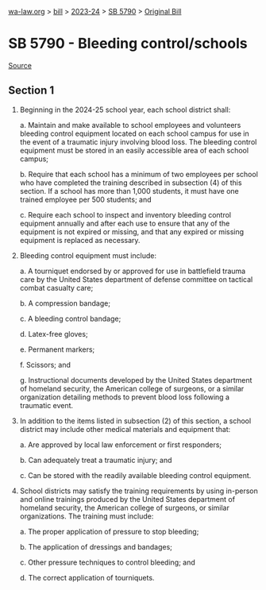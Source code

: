 [wa-law.org](/) > [bill](/bill/) > [2023-24](/bill/2023-24/) > [SB 5790](/bill/2023-24/sb/5790/) > [Original Bill](/bill/2023-24/sb/5790/1/)

# SB 5790 - Bleeding control/schools

[Source](http://lawfilesext.leg.wa.gov/biennium/2023-24/Pdf/Bills/Senate%20Bills/5790.pdf)

## Section 1
1. Beginning in the 2024-25 school year, each school district shall:

    a. Maintain and make available to school employees and volunteers bleeding control equipment located on each school campus for use in the event of a traumatic injury involving blood loss. The bleeding control equipment must be stored in an easily accessible area of each school campus;

    b. Require that each school has a minimum of two employees per school who have completed the training described in subsection (4) of this section. If a school has more than 1,000 students, it must have one trained employee per 500 students; and

    c. Require each school to inspect and inventory bleeding control equipment annually and after each use to ensure that any of the equipment is not expired or missing, and that any expired or missing equipment is replaced as necessary.

2. Bleeding control equipment must include:

    a. A tourniquet endorsed by or approved for use in battlefield trauma care by the United States department of defense committee on tactical combat casualty care;

    b. A compression bandage;

    c. A bleeding control bandage;

    d. Latex-free gloves;

    e. Permanent markers;

    f. Scissors; and

    g. Instructional documents developed by the United States department of homeland security, the American college of surgeons, or a similar organization detailing methods to prevent blood loss following a traumatic event.

3. In addition to the items listed in subsection (2) of this section, a school district may include other medical materials and equipment that:

    a. Are approved by local law enforcement or first responders;

    b. Can adequately treat a traumatic injury; and

    c. Can be stored with the readily available bleeding control equipment.

4. School districts may satisfy the training requirements by using in-person and online trainings produced by the United States department of homeland security, the American college of surgeons, or similar organizations. The training must include:

    a. The proper application of pressure to stop bleeding;

    b. The application of dressings and bandages;

    c. Other pressure techniques to control bleeding; and

    d. The correct application of tourniquets.

